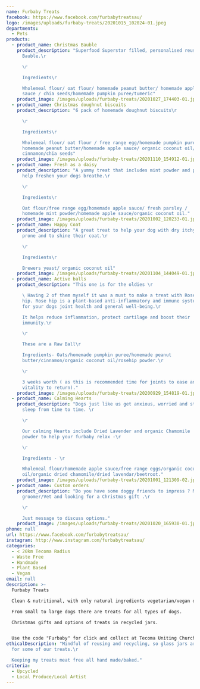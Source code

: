 ```yaml
---
name: Furbaby Treats
facebook: https://www.facebook.com/furbabytreatsau/
logo: /images/uploads/furbaby-treats/20201015_102024-01.jpeg
departments:
  - Pets
products:
  - product_name: Christmas Bauble
    product_description: "Superfood Superstar filled, personalised reusable
      Bauble.\r

      \r

      Ingredients\r

      Wholemeal flour/ oat flour/ homemade peanut butter/ homemade apple
      sauce / chia seeds/homemade pumpkin puree/tumeric"
    product_image: /images/uploads/furbaby-treats/20201027_174403-01.jpeg
  - product_name: Christmas doughnut biscuits
    product_description: "6 pack of homemade doughnut biscuits\r

      \r

      Ingredients\r

      Wholemeal flour/ oat flour / free range egg/homemade pumpkin puree/
      homemade peanut butter/homemade apple sauce/ organic coconut oil/
      cinnamon/chia seeds"
    product_image: /images/uploads/furbaby-treats/20201110_154912-01.jpeg
  - product_name: Fresh as a daisy
    product_description: "A yummy treat that includes mint powder and parsley to
      help freshen your dogs breathe.\r

      \r

      Ingredients\r

      Oat flour/free range egg/homemade apple sauce/ fresh parsley /
      homemade mint powder/homemade apple sauce/organic coconut oil."
    product_image: /images/uploads/furbaby-treats/20201002_120233-01.jpeg
  - product_name: Happy Coat
    product_description: "A great treat to help your dog with dry itchy skin/ flea
      prone and to shine their coat.\r

      \r

      Ingredients\r

      Brewers yeast/ organic coconut oil"
    product_image: /images/uploads/furbaby-treats/20201104_144049-01.jpeg
  - product_name: Active balls
    product_description: "This one is for the oldies \r

      \ Having 2 of them myself it was a must to make a treat with Rose
      hip. Rose hip is a plant-based anti-inflammatory and immune system support
      for your dogs joint health and general well-being.\r

      It helps reduce inflammation, protect cartilage and boost their
      immunity.\r

      \r

      These are a Raw Ball\r

      Ingredients- Oats/homemade pumpkin puree/homemade peanut
      butter/cinnamon/organic coconut oil/rosehip powder.\r

      \r

      3 weeks worth ( as this is recommended time for joints to ease and
      vitality to return)."
    product_image: /images/uploads/furbaby-treats/20200929_154819-01.jpeg
  - product_name: Calming Hearts
    product_description: "Dogs just like us get anxious, worried and struggle to
      sleep from time to time. \r

      \r

      Our calming Hearts include Dried Lavender and organic Chamomile
      powder to help your furbaby relax -️\r

      \r

      Ingredients - \r

      Wholemeal flour/homemade apple sauce/free range eggs/organic coconut
      oil/organic dried chamomile/dried lavendar/beetroot."
    product_image: /images/uploads/furbaby-treats/20201001_121309-02.jpeg
  - product_name: Custom orders
    product_description: "Do you have some doggy friends to impress ? Maybe you're a
      groomer/Vet and looking for a Christmas gift .\r

      \r

      Just message to discuss options."
    product_image: /images/uploads/furbaby-treats/20201020_165930-01.jpeg
phone: null
url: https://www.facebook.com/furbabytreatsau/
instagram: http://www.instagram.com/furbabytreatsau/
categories:
  - < 20km Tecoma Radius
  - Waste Free
  - Handmade
  - Plant Based
  - Vegan
email: null
description: >-
  Furbaby Treats 

  Clean & nutritional, with only natural ingredients vegetarian/vegan dog treats. 

  From small to large dogs there are treats for all types of dogs. 

  Christmas gifts and options of treats in recycled jars.


  Use the code "Furbaby" for click and collect at Tecoma Uniting Church.
ethicalDescription: "Mindful of reusing and recycling, so glass jars are used
  for some of our treats.\r

  Keeping my treats meat free all hand made/baked."
criteria:
  - Upcycled
  - Local Produce/Local Artist
---
```

